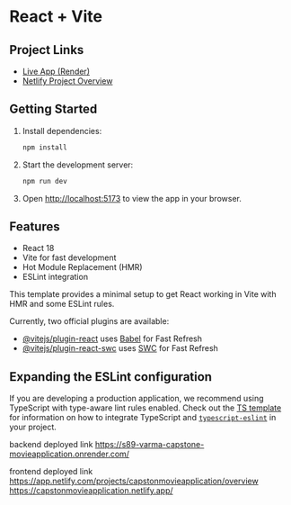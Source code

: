 # React + Vite
  
## Project Links

- [Live App (Render)](https://s89-varma-capstone-movieapplication.onrender.com/)
- [Netlify Project Overview](https://app.netlify.com/projects/capstonmovieapplication/overview)

## Getting Started

1. Install dependencies:
   ```bash
   npm install
   ```
2. Start the development server:
   ```bash
   npm run dev
   ```
3. Open [http://localhost:5173](http://localhost:5173) to view the app in your browser.

## Features

- React 18
- Vite for fast development
- Hot Module Replacement (HMR)
- ESLint integration

This template provides a minimal setup to get React working in Vite with HMR and some ESLint rules.

Currently, two official plugins are available:

- [@vitejs/plugin-react](https://github.com/vitejs/vite-plugin-react/blob/main/packages/plugin-react) uses [Babel](https://babeljs.io/) for Fast Refresh
- [@vitejs/plugin-react-swc](https://github.com/vitejs/vite-plugin-react/blob/main/packages/plugin-react-swc) uses [SWC](https://swc.rs/) for Fast Refresh

## Expanding the ESLint configuration

If you are developing a production application, we recommend using TypeScript with type-aware lint rules enabled. Check out the [TS template](https://github.com/vitejs/vite/tree/main/packages/create-vite/template-react-ts) for information on how to integrate TypeScript and [`typescript-eslint`](https://typescript-eslint.io) in your project.



backend deployed link
https://s89-varma-capstone-movieapplication.onrender.com/


frontend deployed link
https://app.netlify.com/projects/capstonmovieapplication/overview
https://capstonmovieapplication.netlify.app/
